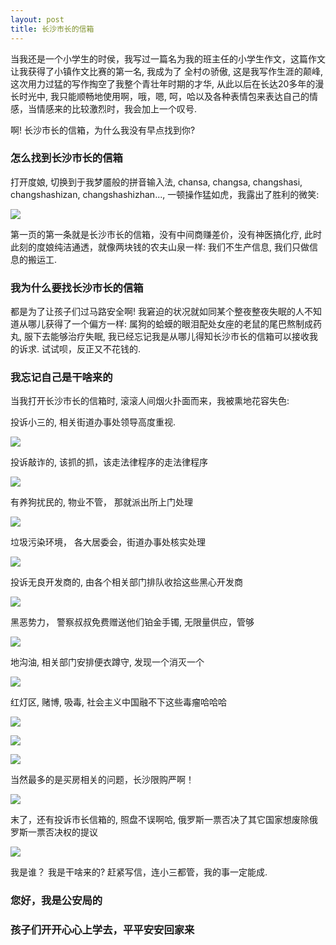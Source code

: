 ```yaml
---
layout: post
title: 长沙市长的信箱
---
```


当我还是一个小学生的时侯，我写过一篇名为我的班主任的小学生作文，这篇作文让我获得了小镇作文比赛的第一名, 我成为了 全村の骄傲, 这是我写作生涯的颠峰, 这次用力过猛的写作掏空了我整个青壮年时期的才华, 从此以后在长达20多年的漫长时光中, 我只能顺畅地使用啊，哦，嗯, 呵，哈以及各种表情包来表达自己的情感，当情感来的比较激烈时，我会加上一个叹号. 

啊! 长沙市长的信箱，为什么我没有早点找到你?


### 怎么找到长沙市长的信箱

打开度娘, 切换到于我梦靥般的拼音输入法, chansa, changsa, changshasi, changshashizan, changshashizhan..., 一顿操作猛如虎，我露出了胜利的微笑:

![](/images/Snip20190504_53.png)

第一页的第一条就是长沙市长的信箱，没有中间商赚差价，没有神医搞化疗, 此时此刻的度娘纯洁通透，就像两块钱的农夫山泉一样: 我们不生产信息, 我们只做信息的搬运工.


### 我为什么要找长沙市长的信箱

都是为了让孩子们过马路安全啊! 我窘迫的状况就如同某个整夜整夜失眠的人不知道从哪儿获得了一个偏方一样: 属狗的蛤蟆的眼泪配处女座的老鼠的尾巴熬制成药丸, 服下去能够治疗失眠, 我已经忘记我是从哪儿得知长沙市长的信箱可以接收我的诉求. 试试呗，反正又不花钱的.

### 我忘记自己是干啥来的

当我打开长沙市长的信箱时, 滚滚人间烟火扑面而来，我被熏地花容失色:

投诉小三的, 相关街道办事处领导高度重视.

![](/images/Snip20190504_47.png)

投诉敲诈的, 该抓的抓，该走法律程序的走法律程序

![](/images/Snip20190504_48.png)

有养狗扰民的, 物业不管， 那就派出所上门处理

![](/images/Snip20190504_49.png)

垃圾污染环境， 各大居委会，街道办事处核实处理

![](/images/Snip20190504_33.png)

投诉无良开发商的, 由各个相关部门排队收拾这些黑心开发商

![](/images/Snip20190504_34.png)

黑恶势力， 警察叔叔免费赠送他们铂金手镯, 无限量供应，管够

![](/images/Snip20190504_36.png)

地沟油, 相关部门安排便衣蹲守, 发现一个消灭一个

![](/images/Snip20190504_37.png)

红灯区, 赌博, 吸毒, 社会主义中国融不下这些毒瘤哈哈哈

![](/images/Snip20190504_39.png)

![](/images/Snip20190504_46.png)

![](/images/Snip20190504_50.png)

当然最多的是买房相关的问题，长沙限购严啊！

![](/images/Snip20190504_51.png)

末了，还有投诉市长信箱的, 照盘不误啊哈, 俄罗斯一票否决了其它国家想废除俄罗斯一票否决权的提议

![](/images/Snip20190504_54.png)

我是谁？ 我是干啥来的? 赶紧写信，连小三都管，我的事一定能成.



### 您好，我是公安局的

### 孩子们开开心心上学去，平平安安回家来

